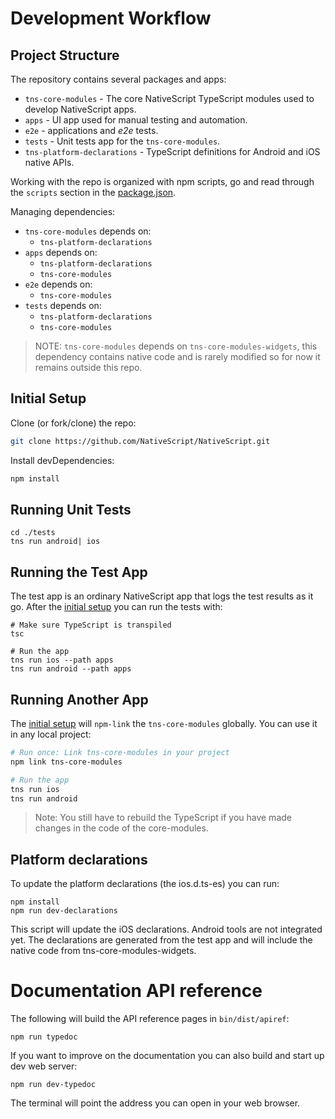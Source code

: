 Development Workflow
====================

## Project Structure

The repository contains several packages and apps:
 - `tns-core-modules` - The core NativeScript TypeScript modules used to develop NativeScript apps.
 - `apps` - UI app used for manual testing and automation.
 - `e2e` - applications and *e2e* tests.
 - `tests` - Unit tests app for the `tns-core-modules`.
 - `tns-platform-declarations` - TypeScript definitions for Android and iOS native APIs.

Working with the repo is organized with npm scripts,
go and read through the `scripts` section in the [package.json](./package.json).

Managing dependencies:
 - `tns-core-modules` depends on:
    - `tns-platform-declarations`
 - `apps` depends on:
    - `tns-platform-declarations`
    - `tns-core-modules`
 - `e2e` depends on:
    - `tns-core-modules`
 - `tests` depends on:
    - `tns-platform-declarations`
    - `tns-core-modules`

> NOTE: `tns-core-modules` depends on `tns-core-modules-widgets`,
this dependency contains native code and is rarely modified so for now it remains outside this repo.

## Initial Setup

Clone (or fork/clone) the repo:

```bash
git clone https://github.com/NativeScript/NativeScript.git
```

Install devDependencies:

```bash
npm install
```

<!---
## TypeScript

The following commands are commonly used to compile the `tns-core-modules`:
```bash
# Full tsc with type checking ~22.2s.
tsc

# Fast tsc ~11.2s.
tsc --skipLibCheck

# Fast watcher, ~4s. on save
tsc --skipLibCheck -w
```

NOTE: transpile `tns-core-modules` only.

The modules have `typescript` as a devDependency so you should also be able to use the locally installed TypeScript compiler from node_modules:

```bash
./node_modules/.bin/tsc
```

You can compile the TypeScript files in the `tns-core-modules` and `tns-platform-declarations` at once at the root of the repo:

```bash
npm run tsc
```
--->

## Running Unit Tests

```
cd ./tests
tns run android| ios
```

## Running the Test App

The test app is an ordinary NativeScript app that logs the test results as it go.
After the [initial setup](#initial-setup) you can run the tests with:

```
# Make sure TypeScript is transpiled
tsc

# Run the app
tns run ios --path apps
tns run android --path apps
```

## Running Another App

The [initial setup](#initial-setup) will `npm-link` the `tns-core-modules` globally. You can use it in any local project:

```bash
# Run once: Link tns-core-modules in your project
npm link tns-core-modules

# Run the app
tns run ios
tns run android
```

> Note: You still have to rebuild the TypeScript if you have made changes in the code of the core-modules.


## Platform declarations
To update the platform declarations (the ios.d.ts-es) you can run:

```
npm install
npm run dev-declarations
```

This script will update the iOS declarations. Android tools are not integrated yet.
The declarations are generated from the test app and will include the native code from tns-core-modules-widgets.

# Documentation API reference

The following will build the API reference pages in `bin/dist/apiref`:

```
npm run typedoc
```

If you want to improve on the documentation you can also build and start up dev web server:

```
npm run dev-typedoc
```

The terminal will point the address you can open in your web browser.
